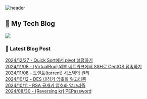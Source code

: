 
![header](https://capsule-render.vercel.app/api?type=waving&color=808080&height=300&section=header&text=Jeong%20Je&fontSize=90&fontColor=ffffff&animation=fadeIn&fontAlignY=38&descAlignY=51&descAlign=62)

## 📝 My Tech Blog
<a href="https://jeongje.vercel.app/" target='_blank'><img src="https://img.shields.io/badge/내 블로그-000000?style=flat&logo=nextdotjs&logoColor=white"></a>

### 📒 Latest Blog Post
<a href=https://jeongje.vercel.app/blog/post-37 target='_blank'>2024/12/27 - Quick Sort에서 pivot 설정하기</a><br/>
<a href=https://jeongje.vercel.app/blog/post-36 target='_blank'>2024/11/08 - [VirtualBox] 외부 네트워크에서 SSH로 CentOS 접속하기</a><br/>
<a href=https://jeongje.vercel.app/blog/post-35 target='_blank'>2024/11/08 - 토렌트(torrent) 시스템의 원리</a><br/>
<a href=https://jeongje.vercel.app/blog/post-34 target='_blank'>2024/10/12 - DES 대칭키 암호화 알고리즘</a><br/>
<a href=https://jeongje.vercel.app/blog/post-33 target='_blank'>2024/10/11 - RSA 공개키 암호화 알고리즘</a><br/>
<a href=https://jeongje.vercel.app/blog/post-32 target='_blank'>2024/08/30 - [Reversing.kr] PEPassword</a><br/>
